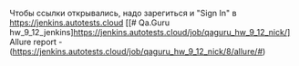 Чтобы ссылки открывались, надо зарегиться и "Sign In" в https://jenkins.autotests.cloud
[[# Qa.Guru hw_9_12_jenkins]https://jenkins.autotests.cloud/job/qaguru_hw_9_12_nick/]
Allure report - (https://jenkins.autotests.cloud/job/qaguru_hw_9_12_nick/8/allure/#)
